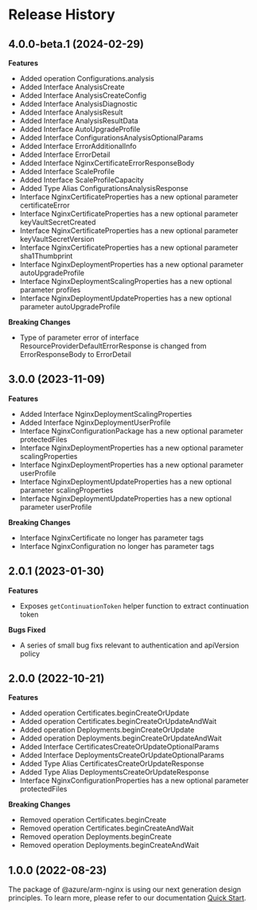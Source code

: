 # Release History
    
## 4.0.0-beta.1 (2024-02-29)
    
**Features**

  - Added operation Configurations.analysis
  - Added Interface AnalysisCreate
  - Added Interface AnalysisCreateConfig
  - Added Interface AnalysisDiagnostic
  - Added Interface AnalysisResult
  - Added Interface AnalysisResultData
  - Added Interface AutoUpgradeProfile
  - Added Interface ConfigurationsAnalysisOptionalParams
  - Added Interface ErrorAdditionalInfo
  - Added Interface ErrorDetail
  - Added Interface NginxCertificateErrorResponseBody
  - Added Interface ScaleProfile
  - Added Interface ScaleProfileCapacity
  - Added Type Alias ConfigurationsAnalysisResponse
  - Interface NginxCertificateProperties has a new optional parameter certificateError
  - Interface NginxCertificateProperties has a new optional parameter keyVaultSecretCreated
  - Interface NginxCertificateProperties has a new optional parameter keyVaultSecretVersion
  - Interface NginxCertificateProperties has a new optional parameter sha1Thumbprint
  - Interface NginxDeploymentProperties has a new optional parameter autoUpgradeProfile
  - Interface NginxDeploymentScalingProperties has a new optional parameter profiles
  - Interface NginxDeploymentUpdateProperties has a new optional parameter autoUpgradeProfile

**Breaking Changes**

  - Type of parameter error of interface ResourceProviderDefaultErrorResponse is changed from ErrorResponseBody to ErrorDetail
    
    
## 3.0.0 (2023-11-09)
    
**Features**

  - Added Interface NginxDeploymentScalingProperties
  - Added Interface NginxDeploymentUserProfile
  - Interface NginxConfigurationPackage has a new optional parameter protectedFiles
  - Interface NginxDeploymentProperties has a new optional parameter scalingProperties
  - Interface NginxDeploymentProperties has a new optional parameter userProfile
  - Interface NginxDeploymentUpdateProperties has a new optional parameter scalingProperties
  - Interface NginxDeploymentUpdateProperties has a new optional parameter userProfile

**Breaking Changes**

  - Interface NginxCertificate no longer has parameter tags
  - Interface NginxConfiguration no longer has parameter tags
    
## 2.0.1 (2023-01-30)

**Features**

  - Exposes `getContinuationToken` helper function to extract continuation token

**Bugs Fixed**

  - A series of small bug fixs relevant to authentication and apiVersion policy

## 2.0.0 (2022-10-21)
    
**Features**

  - Added operation Certificates.beginCreateOrUpdate
  - Added operation Certificates.beginCreateOrUpdateAndWait
  - Added operation Deployments.beginCreateOrUpdate
  - Added operation Deployments.beginCreateOrUpdateAndWait
  - Added Interface CertificatesCreateOrUpdateOptionalParams
  - Added Interface DeploymentsCreateOrUpdateOptionalParams
  - Added Type Alias CertificatesCreateOrUpdateResponse
  - Added Type Alias DeploymentsCreateOrUpdateResponse
  - Interface NginxConfigurationProperties has a new optional parameter protectedFiles

**Breaking Changes**

  - Removed operation Certificates.beginCreate
  - Removed operation Certificates.beginCreateAndWait
  - Removed operation Deployments.beginCreate
  - Removed operation Deployments.beginCreateAndWait
    
    
## 1.0.0 (2022-08-23)

The package of @azure/arm-nginx is using our next generation design principles. To learn more, please refer to our documentation [Quick Start](https://aka.ms/azsdk/js/mgmt/quickstart ).
